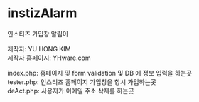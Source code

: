 instizAlarm
===========

인스티즈 가입창 알림이

제작자: YU HONG KIM  
제작자 홈페이지: YHware.com  

index.php: 홈페이지 및 form validation 및 DB 에 정보 입력을 하는곳  
tester.php: 인스티즈 홈페이지 가입창을 항시 가입하는곳   
deAct.php: 사용자가 이메일 주소 삭제를 하는곳   
